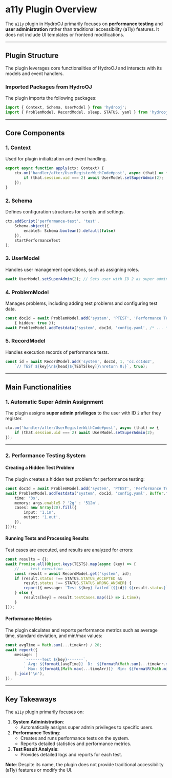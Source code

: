 
# **a11y Plugin Overview**

The `a11y` plugin in HydroOJ primarily focuses on **performance testing** and **user administration** rather than traditional accessibility (a11y) features. It does not include UI templates or frontend modifications.

---

## **Plugin Structure**

The plugin leverages core functionalities of HydroOJ and interacts with its models and event handlers.

### **Imported Packages from HydroOJ**

The plugin imports the following packages:

```typescript
import { Context, Schema, UserModel } from 'hydrooj';
import { ProblemModel, RecordModel, sleep, STATUS, yaml } from 'hydrooj';
```

---

## **Core Components**

### **1. Context**
Used for plugin initialization and event handling.

```typescript
export async function apply(ctx: Context) {
    ctx.on('handler/after/UserRegisterWithCode#post', async (that) => {
        if (that.session.uid === 2) await UserModel.setSuperAdmin(2);
    });
}
```

### **2. Schema**
Defines configuration structures for scripts and settings.

```typescript
ctx.addScript('performance-test', 'test', 
    Schema.object({ 
        enable5: Schema.boolean().default(false) 
    }), 
    startPerformanceTest
);
```

### **3. UserModel**
Handles user management operations, such as assigning roles.

```typescript
await UserModel.setSuperAdmin(2); // Sets user with ID 2 as super admin
```

### **4. ProblemModel**
Manages problems, including adding test problems and configuring test data.

```typescript
const docId = await ProblemModel.add('system', 'PTEST', 'Performance Test', 'test only', 1, [], 
    { hidden: true });
await ProblemModel.addTestdata('system', docId, 'config.yaml', /* ... */);
```

### **5. RecordModel**
Handles execution records of performance tests.

```typescript
const id = await RecordModel.add('system', docId, 1, 'cc.cc14o2', 
    `// TEST ${key}\n${head}${TESTS[key]}\nreturn 0;}`, true);
```

---

## **Main Functionalities**

### **1. Automatic Super Admin Assignment**

The plugin assigns **super admin privileges** to the user with ID `2` after they register.

```typescript
ctx.on('handler/after/UserRegisterWithCode#post', async (that) => {
    if (that.session.uid === 2) await UserModel.setSuperAdmin(2);
});
```

---

### **2. Performance Testing System**

#### **Creating a Hidden Test Problem**
The plugin creates a hidden test problem for performance testing:

```typescript
const docId = await ProblemModel.add('system', 'PTEST', 'Performance Test', 'test only', 1, [], { hidden: true });
await ProblemModel.addTestdata('system', docId, 'config.yaml', Buffer.from(yaml.dump({
    time: '3s',
    memory: args.enable5 ? '2g' : '512m',
    cases: new Array(20).fill({
        input: '1.in',
        output: '1.out',
    }),
})));
```

#### **Running Tests and Processing Results**

Test cases are executed, and results are analyzed for errors:

```typescript
const results = {};
await Promise.all(Object.keys(TESTS).map(async (key) => {
    // ... test execution ...
    const result = await RecordModel.get('system', id);
    if (result.status !== STATUS.STATUS_ACCEPTED && 
        result.status !== STATUS.STATUS_WRONG_ANSWER) {
        report({ message: `Test ${key} failed (${id}) ${result.status}` });
    } else {
        results[key] = result.testCases.map((i) => i.time);
    }
}));
```

#### **Performance Metrics**
The plugin calculates and reports performance metrics such as average time, standard deviation, and min/max values:

```typescript
const avgTime = Math.sum(...timeArr) / 20;
await report({
    message: [
        `-------Test ${key}-------`,
        ` Avg: ${formatL(avgTime)}  D:  ${formatR(Math.sum(...timeArr.map((i) => (i - avgTime) ** 2)) / 20, 5)} `,
        ` Max: ${formatL(Math.max(...timeArr))}  Min: ${formatR(Math.min(...timeArr))} `,
    ].join('\n'),
});
```

---

## **Key Takeaways**

The `a11y` plugin primarily focuses on:
1. **System Administration**:
   - Automatically assigns super admin privileges to specific users.
2. **Performance Testing**:
   - Creates and runs performance tests on the system.
   - Reports detailed statistics and performance metrics.
3. **Test Result Analysis**:
   - Provides detailed logs and reports for each test.

**Note**: Despite its name, the plugin does not provide traditional accessibility (a11y) features or modify the UI.

